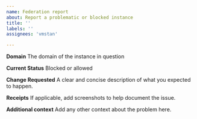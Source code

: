 ```yaml
---
name: Federation report
about: Report a problematic or blocked instance
title: ''
labels: ''
assignees: 'vmstan'

---
```


**Domain**
The domain of the instance in question

**Current Status**
Blocked or allowed

**Change Requested**
A clear and concise description of what you expected to happen.

**Receipts**
If applicable, add screenshots to help document the issue.

**Additional context**
Add any other context about the problem here.
